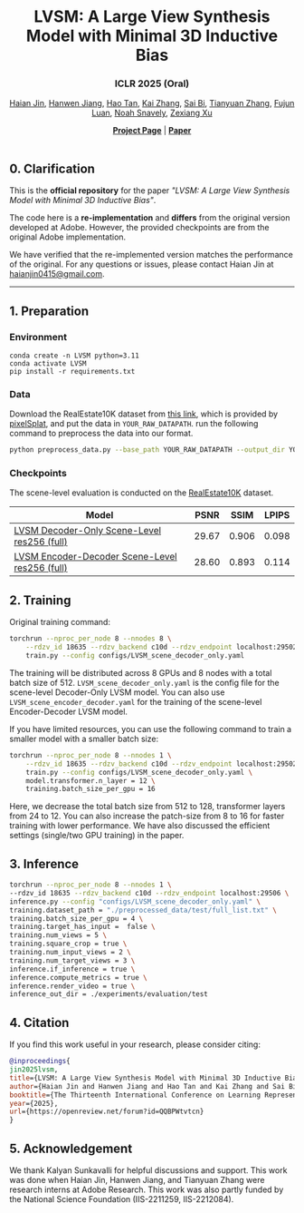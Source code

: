 <div align="center">

# LVSM: A Large View Synthesis Model with Minimal 3D Inductive Bias 

### ICLR 2025 (Oral)

<p align="center">  
    <a href="https://haian-jin.github.io/">Haian Jin</a>,
    <a href="https://hwjiang1510.github.io/">Hanwen Jiang</a>,
    <a href="https://www.cs.unc.edu/~airsplay/">Hao Tan</a>,
    <a href="https://kai-46.github.io/website/">Kai Zhang</a>,
    <a href="https://sai-bi.github.io/">Sai Bi</a>,
    <a href="https://tianyuanzhang.com/">Tianyuan Zhang</a>,
    <a href="https://luanfujun.com/">Fujun Luan</a>,
    <a href="https://www.cs.cornell.edu/~snavely/">Noah Snavely</a>,
    <a href="https://zexiangxu.github.io/">Zexiang Xu</a>

</p>


</div>


<div align="center">
    <a href="https://haian-jin.github.io/projects/LVSM/"><strong>Project Page</strong></a> |
    <a href="https://arxiv.org/abs/2410.17242"><strong>Paper</strong></a> 
</div>

<br>


## 0. Clarification

This is the **official repository** for the paper _"LVSM: A Large View Synthesis Model with Minimal 3D Inductive Bias"_.

The code here is a **re-implementation** and **differs** from the original version developed at Adobe. However, the provided checkpoints are from the original Adobe implementation.

We have verified that the re-implemented version matches the performance of the original. For any questions or issues, please contact Haian Jin at [haianjin0415@gmail.com](mailto:haianjin0415@gmail.com).

---



## 1. Preparation

### Environment
```
conda create -n LVSM python=3.11
conda activate LVSM
pip install -r requirements.txt
```


### Data
Download the RealEstate10K dataset from [this link](http://schadenfreude.csail.mit.edu:8000/), which is provided by [pixelSplat](https://github.com/dcharatan/pixelsplat), and put the data in `YOUR_RAW_DATAPATH`.
run the following command to preprocess the data into our format.
```bash
python preprocess_data.py --base_path YOUR_RAW_DATAPATH --output_dir YOUR_PROCESSED_DATAPATH --mode ['train' or 'test']
```

### Checkpoints
The scene-level evaluation is conducted on the [RealEstate10K](http://schadenfreude.csail.mit.edu:8000/) dataset.

| Model | PSNR  | SSIM  | LPIPS |
| ----- | ----- | ----- | ----- |
| [LVSM Decoder-Only Scene-Level res256 (full)](https://huggingface.co/coast01/LVSM/resolve/main/scene_decoder_only_256.pt?download=true) | 29.67 | 0.906 | 0.098 |
| [LVSM Encoder-Decoder Scene-Level res256 (full)](https://huggingface.co/coast01/LVSM/resolve/main/scene_encoder_decoder_256.pt?download=true) | 28.60 | 0.893 | 0.114 |

## 2. Training

Original training command:
```bash
torchrun --nproc_per_node 8 --nnodes 8 \
    --rdzv_id 18635 --rdzv_backend c10d --rdzv_endpoint localhost:29502 \
    train.py --config configs/LVSM_scene_decoder_only.yaml
```
The training will be distributed across 8 GPUs and 8 nodes with a total batch size of 512.
`LVSM_scene_decoder_only.yaml` is the config file for the scene-level Decoder-Only LVSM model. You can also use `LVSM_scene_encoder_decoder.yaml` for the training of the scene-level Encoder-Decoder LVSM model.

If you have limited resources, you can use the following command to train a smaller model with a smaller batch size:
```bash
torchrun --nproc_per_node 8 --nnodes 1 \
    --rdzv_id 18635 --rdzv_backend c10d --rdzv_endpoint localhost:29502 \
    train.py --config configs/LVSM_scene_decoder_only.yaml \
    model.transformer.n_layer = 12 \
    training.batch_size_per_gpu = 16

```
Here, we decrease the total batch size from 512 to 128, transformer layers from 24 to 12. You can also increase the patch-size from 8 to 16 for faster training with lower performance. 
We have also discussed the efficient settings (single/two GPU training) in the paper.


## 3. Inference

```bash
torchrun --nproc_per_node 8 --nnodes 1 \
--rdzv_id 18635 --rdzv_backend c10d --rdzv_endpoint localhost:29506 \
inference.py --config "configs/LVSM_scene_decoder_only.yaml" \
training.dataset_path = "./preprocessed_data/test/full_list.txt" \
training.batch_size_per_gpu = 4 \
training.target_has_input =  false \
training.num_views = 5 \
training.square_crop = true \
training.num_input_views = 2 \
training.num_target_views = 3 \
inference.if_inference = true \
inference.compute_metrics = true \
inference.render_video = true \
inference_out_dir = ./experiments/evaluation/test
```

## 4. Citation

If you find this work useful in your research, please consider citing:

```bibtex
@inproceedings{
jin2025lvsm,
title={LVSM: A Large View Synthesis Model with Minimal 3D Inductive Bias},
author={Haian Jin and Hanwen Jiang and Hao Tan and Kai Zhang and Sai Bi and Tianyuan Zhang and Fujun Luan and Noah Snavely and Zexiang Xu},
booktitle={The Thirteenth International Conference on Learning Representations},
year={2025},
url={https://openreview.net/forum?id=QQBPWtvtcn}
}
```

## 5. Acknowledgement
We thank Kalyan Sunkavalli for helpful discussions and support. This work was done when Haian Jin, Hanwen Jiang, and Tianyuan Zhang were research interns at Adobe Research.  This work was also partly funded by the National Science Foundation (IIS-2211259, IIS-2212084).


